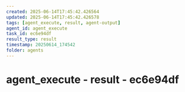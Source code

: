 ```yaml
---
created: 2025-06-14T17:45:42.426564
updated: 2025-06-14T17:45:42.426578
tags: [agent_execute, result, agent-output]
agent_id: agent_execute
task_id: ec6e94df
result_type: result
timestamp: 20250614_174542
folder: agents
---
```


# agent_execute - result - ec6e94df

